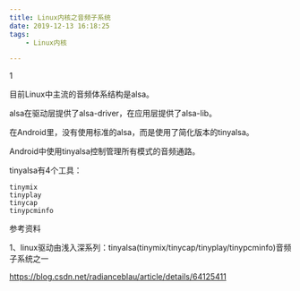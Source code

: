 ```yaml
---
title: Linux内核之音频子系统
date: 2019-12-13 16:18:25
tags:
	- Linux内核

---
```


1

目前Linux中主流的音频体系结构是alsa。

alsa在驱动层提供了alsa-driver，在应用层提供了alsa-lib。

在Android里，没有使用标准的alsa，而是使用了简化版本的tinyalsa。

Android中使用tinyalsa控制管理所有模式的音频通路。

tinyalsa有4个工具：

```
tinymix
tinyplay
tinycap
tinypcminfo
```



参考资料

1、linux驱动由浅入深系列：tinyalsa(tinymix/tinycap/tinyplay/tinypcminfo)音频子系统之一

https://blog.csdn.net/radianceblau/article/details/64125411